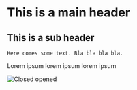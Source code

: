 # This is a main header

## This is a sub header

	Here comes some text. Bla bla bla bla.
Lorem ipsum lorem ipsum lorem ipsum

![Closed opened](~/Kuvat/computer.jpeg)
